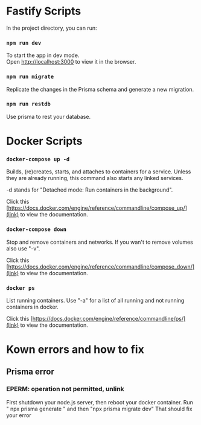 # Fastify Scripts

In the project directory, you can run:

### `npm run dev`

To start the app in dev mode.\
Open [http://localhost:3000](http://localhost:3000) to view it in the browser.

### `npm run migrate`

Replicate the changes in the Prisma schema and generate a new migration.

### `npm run restdb`

Use prisma to rest your database.

# Docker Scripts

### `docker-compose up -d`

Builds, (re)creates, starts, and attaches to containers for a service.
Unless they are already running, this command also starts any linked services.

-d stands for "Detached mode: Run containers in the background".

Click this [https://docs.docker.com/engine/reference/commandline/compose_up/](link) to view the documentation.

### `docker-compose down`

Stop and remove containers and networks. If you wan't to remove volumes also use "-v".

Click this [https://docs.docker.com/engine/reference/commandline/compose_down/](link) to view the documentation.

### `docker ps`

List running containers. Use "-a" for a list of all running and not running containers in docker.

Click this [https://docs.docker.com/engine/reference/commandline/ps/](link) to view the documentation.


# Kown errors and how to fix 
## Prisma error
### EPERM: operation not permitted, unlink
First shutdown your node.js server, then reboot your docker container.
Run " npx prisma generate " and then "npx prisma migrate dev"
That should fix your error
